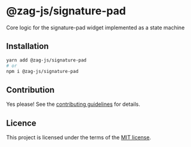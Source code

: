 # @zag-js/signature-pad

Core logic for the signature-pad widget implemented as a state machine

## Installation

```sh
yarn add @zag-js/signature-pad
# or
npm i @zag-js/signature-pad
```

## Contribution

Yes please! See the [contributing guidelines](https://github.com/chakra-ui/zag/blob/main/CONTRIBUTING.md) for details.

## Licence

This project is licensed under the terms of the [MIT license](https://github.com/chakra-ui/zag/blob/main/LICENSE).
